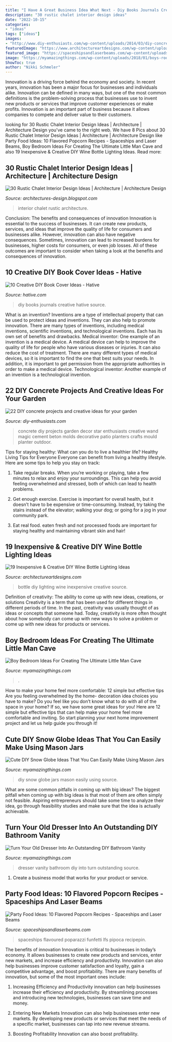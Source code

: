 ```yaml
---
title: "I Have A Great Business Idea What Next - Diy Books Journals Creative Hative Source"
description: "30 rustic chalet interior design ideas"
date: "2022-10-15"
categories:
- "ideas"
tags: ["ideas"]
images:
- "http://www.diy-enthusiasts.com/wp-content/uploads/2014/03/diy-concrete-projects-magic-wand-star-mould-planter-decor.jpg"
featuredImage: "https://www.architectureartdesigns.com/wp-content/uploads/2015/01/172-630x945.jpg"
featured_image: "https://spaceshipsandlaserbeams.com/wp-content/uploads/2015/09/10-flavored-popcorn-recipes.jpg"
image: "https://myamazingthings.com/wp-content/uploads/2018/01/boys-room-ideas-2-.jpg"
ShowToc: true
author: "Nikki Schmeler"
---
```



Innovation is a driving force behind the economy and society. In recent years, innovation has been a major focus for businesses and individuals alike. Innovation can be defined in many ways, but one of the most common definitions is the problem-solving process that businesses use to invent new products or services that improve customer experiences or make profits. Innovation is an important part of business because it allows companies to compete and deliver value to their customers.

	

		
looking for 30 Rustic Chalet Interior Design Ideas | Architecture | Architecture Design you've came to the right web. We have 8 Pics about 30 Rustic Chalet Interior Design Ideas | Architecture | Architecture Design like Party Food Ideas: 10 Flavored Popcorn Recipes - Spaceships and Laser Beams, Boy Bedroom Ideas For Creating The Ultimate Little Man Cave and also 19 Inexpensive &amp; Creative DIY Wine Bottle Lighting Ideas. Read more:
		
    
## 30 Rustic Chalet Interior Design Ideas | Architecture | Architecture Design

<img loading=lazy src="https://3.bp.blogspot.com/-Q1xw6mRrpPs/UrxpIHYk-sI/AAAAAAAAdqQ/1cjRO6tY4ro/s1600/30_Rustic_Chalet_Interior_Design_Ideas_on_world_of_architecture_11.jpg" onerror="this.onerror=null;this.src='https://tse1.mm.bing.net/th?id=OIP.izIpf6B8QIQ8qSjwXaJYzQHaLJ&amp;pid=15.1';" alt="30 Rustic Chalet Interior Design Ideas | Architecture | Architecture Design">

_Source: architectures-design.blogspot.com_

>interior chalet rustic architecture. 

	

Conclusion: The benefits and consequences of innovation
Innovation is essential to the success of businesses. It can create new products, services, and ideas that improve the quality of life for consumers and businesses alike. However, innovation can also have negative consequences. Sometimes, innovation can lead to increased burdens for businesses, higher costs for consumers, or even job losses. All of these outcomes are important to consider when taking a look at the benefits and consequences of innovation.

    
## 10 Creative DIY Book Cover Ideas - Hative

<img loading=lazy src="https://hative.com/wp-content/uploads/2014/09/diy-book-cover-ideas/4-old-books-make-great-journals.jpg" onerror="this.onerror=null;this.src='https://tse3.mm.bing.net/th?id=OIP.eWOE_esJZnOiewwDMmULugHaJ4&amp;pid=15.1';" alt="10 Creative DIY Book Cover Ideas - Hative">

_Source: hative.com_

>diy books journals creative hative source. 

	

What is an invention?
Inventions are a type of intellectual property that can be used to protect ideas and inventions. They can also help to promote innovation. There are many types of inventions, including medical inventions, scientific inventions, and technological inventions. Each has its own set of benefits and drawbacks.
Medical inventor: 
One example of an invention is a medical device. A medical device can help to improve the quality of life for people who have various diseases or injuries. It can also reduce the cost of treatment. 
There are many different types of medical devices, so it is important to find the one that best suits your needs. In addition, it is important to get permission from the appropriate authorities in order to make a medical device. 
Technological inventor: 
Another example of an invention is a technological invention.

    
## 22 DIY Concrete Projects And Creative Ideas For Your Garden

<img loading=lazy src="http://www.diy-enthusiasts.com/wp-content/uploads/2014/03/diy-concrete-projects-magic-wand-star-mould-planter-decor.jpg" onerror="this.onerror=null;this.src='https://tse1.mm.bing.net/th?id=OIP.6TFmDfOMO3UlEaxg9nb65wHaLD&amp;pid=15.1';" alt="22 DIY concrete projects and creative ideas for your garden">

_Source: diy-enthusiasts.com_

>concrete diy projects garden decor star enthusiasts creative wand magic cement beton molds decorative patio planters crafts mould planter outdoor. 

	

Tips for staying healthy: What can you do to live a healthier life?
Healthy Living Tips for Everyone
Everyone can benefit from living a healthy lifestyle. Here are some tips to help you stay on track:

1. Take regular breaks. When you’re working or playing, take a few minutes to relax and enjoy your surroundings. This can help you avoid feeling overwhelmed and stressed, both of which can lead to health problems.

2. Get enough exercise. Exercise is important for overall health, but it doesn’t have to be expensive or time-consuming. Instead, try taking the stairs instead of the elevator; walking your dog; or going for a jog in your community park.

3. Eat real food. eaten fresh and not processed foods are important for staying healthy and maintaining vibrant skin and hair!

    
## 19 Inexpensive &amp; Creative DIY Wine Bottle Lighting Ideas

<img loading=lazy src="https://www.architectureartdesigns.com/wp-content/uploads/2015/01/172-630x945.jpg" onerror="this.onerror=null;this.src='https://tse4.mm.bing.net/th?id=OIP.t-ctb-1ftiKmwbfVsyI1UwHaLH&amp;pid=15.1';" alt="19 Inexpensive &amp; Creative DIY Wine Bottle Lighting Ideas">

_Source: architectureartdesigns.com_

>bottle diy lighting wine inexpensive creative source. 

	

Definition of creativity: The ability to come up with new ideas, creations, or solutions
Creativity is a term that has been used for different things in different periods of time. In the past, creativity was usually thought of as ideas or concepts that someone had. Today, creativity is more often thought about how somebody can come up with new ways to solve a problem or come up with new ideas for products or services.

    
## Boy Bedroom Ideas For Creating The Ultimate Little Man Cave

<img loading=lazy src="https://myamazingthings.com/wp-content/uploads/2018/01/boys-room-ideas-2-.jpg" onerror="this.onerror=null;this.src='https://tse1.mm.bing.net/th?id=OIP.2amFHkQHA9F_7o1K1FQVXAHaHa&amp;pid=15.1';" alt="Boy Bedroom Ideas For Creating The Ultimate Little Man Cave">

_Source: myamazingthings.com_

>. 

	

How to make your home feel more comfortable: 12 simple but effective tips
Are you feeling overwhelmed by the home- decoration idea choices you have to make? Do you feel like you don’t know what to do with all of the space in your home? If so, we have some great ideas for you! Here are 12 simple but effective tips that can help make your home feel more comfortable and inviting. So start planning your next home improvement project and let us help guide you through it!

    
## Cute DIY Snow Globe Ideas That You Can Easily Make Using Mason Jars

<img loading=lazy src="https://myamazingthings.com/wp-content/uploads/2017/12/DIY-snow-globe-2.jpg" onerror="this.onerror=null;this.src='https://tse3.mm.bing.net/th?id=OIP.8XRZxprxuoXPCGPZwuuqUwHaLH&amp;pid=15.1';" alt="Cute DIY Snow Globe Ideas That You Can Easily Make Using Mason Jars">

_Source: myamazingthings.com_

>diy snow globe jars mason easily using source. 

	

What are some common pitfalls in coming up with big ideas?
The biggest pitfall when coming up with big ideas is that most of them are often simply not feasible. Aspiring entrepreneurs should take some time to analyze their idea, go through feasibility studies and make sure that the idea is actually achievable.

    
## Turn Your Old Dresser Into An Outstanding DIY Bathroom Vanity

<img loading=lazy src="http://myamazingthings.com/wp-content/uploads/2017/09/dresser-vanity-5.jpg" onerror="this.onerror=null;this.src='https://tse4.mm.bing.net/th?id=OIP.m8IJJ8j_W4gNNWaZ3IfioQHaMS&amp;pid=15.1';" alt="Turn Your Old Dresser Into An Outstanding DIY Bathroom Vanity">

_Source: myamazingthings.com_

>dresser vanity bathroom diy into turn outstanding source. 

	

1. Create a business model that works for your product or service.

    
## Party Food Ideas: 10 Flavored Popcorn Recipes - Spaceships And Laser Beams

<img loading=lazy src="https://spaceshipsandlaserbeams.com/wp-content/uploads/2015/09/10-flavored-popcorn-recipes.jpg" onerror="this.onerror=null;this.src='https://tse4.mm.bing.net/th?id=OIP._VEJFFIr9eScVc9pjtF2LgHaLZ&amp;pid=15.1';" alt="Party Food Ideas: 10 Flavored Popcorn Recipes - Spaceships and Laser Beams">

_Source: spaceshipsandlaserbeams.com_

>spaceships flavoured poparazzi funfetti lfs pipoca recipepin. 

	

The benefits of innovation
Innovation is critical to businesses in today’s economy. It allows businesses to create new products and services, enter new markets, and increase efficiency and productivity. Innovation can also help businesses improve customer satisfaction and loyalty, gain a competitive advantage, and boost profitability.
There are many benefits of innovation, but some of the most important ones include:

1. Increasing Efficiency and Productivity
innovation can help businesses increase their efficiency and productivity. By streamlining processes and introducing new technologies, businesses can save time and money.

2. Entering New Markets
Innovation can also help businesses enter new markets. By developing new products or services that meet the needs of a specific market, businesses can tap into new revenue streams.

3. Boosting Profitability
Innovation can also boost profitability.

